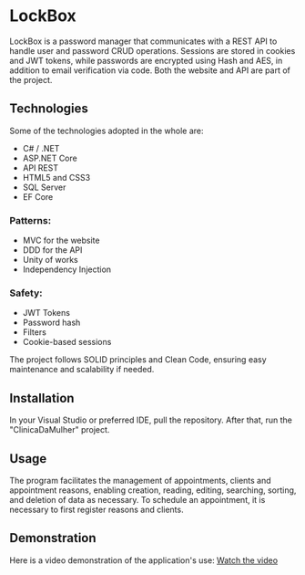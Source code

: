 # LockBox

LockBox is a password manager that communicates with a REST API to handle user and password CRUD operations.
Sessions are stored in cookies and JWT tokens, while passwords are encrypted using Hash and AES, in addition to
email verification via code. Both the website and API are part of the project.

## Technologies
Some of the technologies adopted in the whole are:
- C# / .NET
- ASP.NET Core
- API REST
- HTML5 and CSS3
- SQL Server
- EF Core

### Patterns:
- MVC for the website
- DDD for the API
- Unity of works
- Independency Injection
 
### Safety:
- JWT Tokens
- Password hash
- Filters
- Cookie-based sessions

The project follows SOLID principles and Clean Code, ensuring easy maintenance and scalability if needed.

## Installation

In your Visual Studio or preferred IDE, pull the repository. After that, run the "ClinicaDaMulher" project.

## Usage

The program facilitates the management of appointments, clients and appointment reasons, enabling creation, reading, editing, searching, sorting, and deletion of data as necessary. To schedule an appointment, it is necessary to first register reasons and clients.

## Demonstration

Here is a video demonstration of the application's use:
[Watch the video](https://youtu.be/6vFmhOXRRKM)
